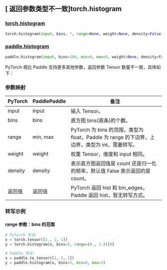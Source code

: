## [ 返回参数类型不一致]torch.histogram

### [torch.histogram](https://pytorch.org/docs/stable/generated/torch.histogram.html#torch.histogram)

```python
torch.histogram(input, bins, *, range=None, weight=None, density=False, out=None)
```

### [paddle.histogram](https://www.paddlepaddle.org.cn/documentation/docs/zh/develop/api/paddle/histogram_cn.html)

```python
paddle.histogram(input, bins=100, min=0, max=0, weight=None, density=False, name=None)
```

PyTorch 相比 Paddle 支持更多其他参数，返回参数 Tensor 数量不一致，具体如下：

### 参数映射

| PyTorch | PaddlePaddle | 备注                                                                                               |
| ------- | ------------ | -------------------------------------------------------------------------------------------------- |
| input   | input        | 输入 Tensor。                                                                                      |
| bins    | bins         | 直方图 bins(直条)的个数。                                                                          |
| range   | min, max     | PyTorch 为 bins 的范围，类型为 float，Paddle 为 range 的下边界，上边界，类型为 int，需要转写。 |
| weight  | weight       | 权重 Tensor，维度和 input 相同。                                                              |
| density | density      | 表示直方图返回值是 count 还是归一化的频率，默认值 False 表示返回的是 count。                            |
| 返回值  | 返回值       | PyTorch 返回 hist 和 bin_edges，Paddle 返回 hist，暂无转写方式。                                   |

### 转写示例

#### range 参数：bins 的范围

```python
# PyTorch 写法:
x = torch.tensor([1., 2, 1])
y = torch.histogram(x, bins=5, range=(0., 3.))[0]

# Paddle 写法:
x = paddle.to_tensor([1, 2, 1])
y = paddle.histogram(x, bins=5, min=0, max=3)
```
